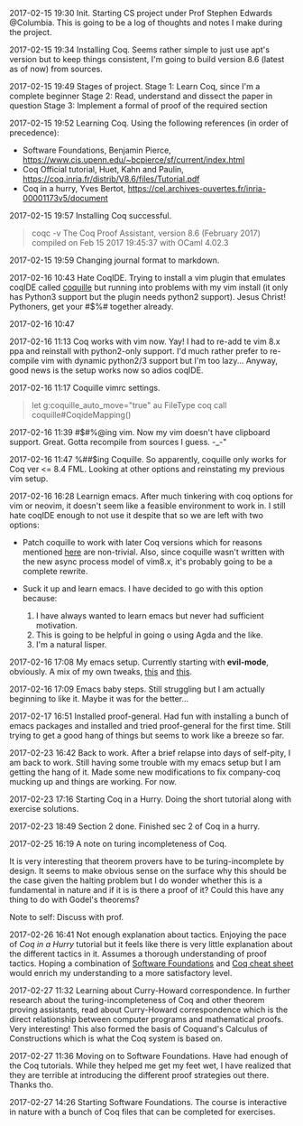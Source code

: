 2017-02-15 19:30 Init.
Starting CS project under Prof Stephen Edwards @Columbia. This is going to be a log of thoughts and notes I make during the project.

2017-02-15 19:34 Installing Coq.
Seems rather simple to just use apt's version but to keep things consistent, I'm going to build version 8.6 (latest as of now) from sources.

2017-02-15 19:49 Stages of project.
Stage 1: Learn Coq, since I'm a complete beginner
Stage 2: Read, understand and dissect the paper in question
Stage 3: Implement a formal of proof of the required section

2017-02-15 19:52 Learning Coq.
Using the following references (in order of precedence):

 - Software Foundations, Benjamin Pierce, https://www.cis.upenn.edu/~bcpierce/sf/current/index.html
 - Coq Official tutorial, Huet, Kahn and Paulin, https://coq.inria.fr/distrib/V8.6/files/Tutorial.pdf
 - Coq in a hurry, Yves Bertot, https://cel.archives-ouvertes.fr/inria-00001173v5/document

2017-02-15 19:57 Installing Coq successful.

> coqc -v
>  The Coq Proof Assistant, version 8.6 (February 2017)
>  compiled on Feb 15 2017 19:45:37 with OCaml 4.02.3

2017-02-15 19:59 Changing journal format to markdown.

2017-02-16 10:43 Hate CoqIDE.
Trying to install a vim plugin that emulates coqIDE called [coquille](https://github.com/the-lambda-church/coquille) but running into problems with my vim install (it only has Python3 support but the plugin needs python2 support). Jesus Christ! Pythoners, get your #$%# together already.

2017-02-16 10:47 

2017-02-16 11:13 Coq works with vim now.
Yay! I had to re-add te vim 8.x ppa and reinstall with python2-only support. I'd much rather prefer to re-compile vim with dynamic python2/3 support but I'm too lazy... Anyway, good news is the setup works now so adios coqIDE.

2017-02-16 11:17 Coquille vimrc settings.

> let g:coquille_auto_move="true"
> au FileType coq call coquille#CoqideMapping()

2017-02-16 11:39 #$#%@ing vim.
Now my vim doesn't have clipboard support. Great. Gotta recompile from sources I guess. -_-"

2017-02-16 11:47 %##$ing Coquille.
So apparently, coquille only works for Coq ver <= 8.4 FML. Looking at other options and reinstating my previous vim setup.

2017-02-16 16:28 Learnign emacs.
After much tinkering with coq options for vim or neovim, it doesn't seem like a feasible environment to work in. I still hate coqIDE enough to not use it despite that so we are left with two options:

 - Patch coquille to work with later Coq versions which for reasons mentioned [here](https://github.com/the-lambda-church/coquille/issues/31) are non-trivial. Also, since coquille wasn't written with the new async process model of vim8.x, it's probably going to be a complete rewrite.

 - Suck it up and learn emacs. I have decided to go with this option because:
   1. I have always wanted to learn emacs but never had sufficient motivation.
   2. This is going to be helpful in going o using Agda and the like.
   3. I'm a natural lisper.

2017-02-16 17:08 My emacs setup.
Currently starting with **evil-mode**, obviously. A mix of my own tweaks, [this](https://blog.aaronbieber.com/2015/05/24/from-vim-to-emacs-in-fourteen-days.html) and [this](https://juanjoalvarez.net/es/detail/2014/sep/19/vim-emacsevil-chaotic-migration-guide/).

2017-02-16 17:09 Emacs baby steps.
Still struggling but I am actually beginning to like it. Maybe it was for the better...

2017-02-17 16:51 Installed proof-general.
Had fun with installing a bunch of emacs packages and installed and tried proof-general for the first time. Still trying to get a good hang of things but seems to work like a breeze so far.

2017-02-23 16:42 Back to work.
After a brief relapse into days of self-pity, I am back to work. Still having some trouble with my emacs setup but I am getting the hang of it. Made some new modifications to fix company-coq mucking up and things are working. For now.

2017-02-23 17:16 Starting Coq in a Hurry.
Doing the short tutorial along with exercise solutions.

2017-02-23 18:49 Section 2 done.
Finished sec 2 of Coq in a hurry.

2017-02-25 16:19 A note on turing incompleteness of Coq.

It is very interesting that theorem provers have to be turing-incomplete by design.
It seems to make obvious sense on the surface why this should be the case given the
halting problem but I do wonder whether this is  a fundamental in nature and if it is
is there a proof of it? Could this have any thing to do with Godel's theorems?

Note to self: Discuss with prof.

2017-02-26 16:41 Not enough explanation about tactics.
Enjoying the pace of _Coq in a Hurry_ tutorial but it feels like there is very little explanation about the different tactics in it. Assumes a thorough understanding of proof tactics. Hoping a combination of [Software Foundations](https://www.cis.upenn.edu/~bcpierce/sf/current/Preface.html#lab9) and [Coq cheat sheet](http://andrej.com/coq/cheatsheet.pdf) would enrich my understanding to a more satisfactory level.

2017-02-27 11:32 Learning about Curry-Howard correspondence.
In further research about the turing-incompleteness of Coq and other theorem proving assistants, read about Curry-Howard correspondence which is the direct relationship between computer programs and mathematical proofs. Very interesting! This also formed the basis of Coquand's Calculus of Constructions which is what the Coq system is based on.

2017-02-27 11:36 Moving on to Software Foundations.
Have had enough of the Coq tutorials. While they helped me get my feet wet, I have realized that they are terrible at introducing the different proof strategies out there. Thanks tho.

2017-02-27 14:26 Starting Software Foundations.
The course is interactive in nature with a bunch of Coq files that can be completed for exercises.
